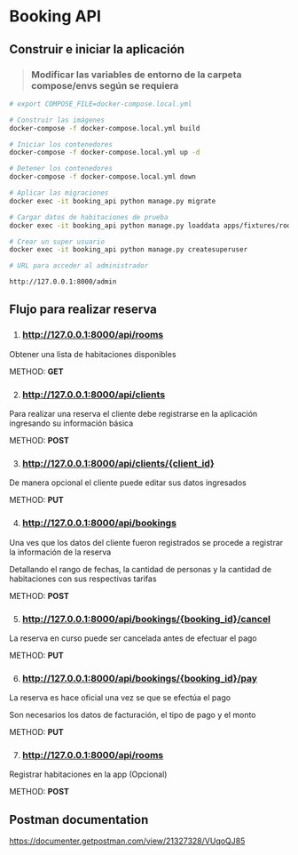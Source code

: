 # Booking API

## Construir e iniciar la aplicación

> ### Modificar las variables de entorno de la carpeta compose/envs según se requiera

```bash
# export COMPOSE_FILE=docker-compose.local.yml

# Construir las imágenes
docker-compose -f docker-compose.local.yml build

# Iniciar los contenedores
docker-compose -f docker-compose.local.yml up -d

# Detener los contenedores
docker-compose -f docker-compose.local.yml down

# Aplicar las migraciones
docker exec -it booking_api python manage.py migrate

# Cargar datos de habitaciones de prueba
docker exec -it booking_api python manage.py loaddata apps/fixtures/rooms.json

# Crear un super usuario
docker exec -it booking_api python manage.py createsuperuser

# URL para acceder al administrador

http://127.0.0.1:8000/admin
```

## Flujo para realizar reserva

1. ### http://127.0.0.1:8000/api/rooms

Obtener una lista de habitaciones disponibles

METHOD: **GET**

2. ### http://127.0.0.1:8000/api/clients

Para realizar una reserva el cliente debe registrarse en la aplicación ingresando su información básica

METHOD: **POST**

3. ### http://127.0.0.1:8000/api/clients/{client_id}

De manera opcional el cliente puede editar sus datos ingresados

METHOD: **PUT**

4. ### http://127.0.0.1:8000/api/bookings

Una ves que los datos del cliente fueron registrados se procede a registrar la información de la reserva

Detallando el rango de fechas,  la cantidad de personas y la cantidad de habitaciones con sus respectivas tarifas

METHOD: **POST**

5. ### http://127.0.0.1:8000/api/bookings/{booking_id}/cancel

La reserva en curso puede ser cancelada antes de efectuar el pago

METHOD: **PUT**

6. ### http://127.0.0.1:8000/api/bookings/{booking_id}/pay

La reserva es hace oficial una vez se que se efectúa el pago

Son necesarios los datos de facturación, el tipo de pago y el monto

METHOD: **PUT**

7. ### http://127.0.0.1:8000/api/rooms

Registrar habitaciones en la app (Opcional)

METHOD: **POST**

## Postman documentation

https://documenter.getpostman.com/view/21327328/VUqoQJ85

